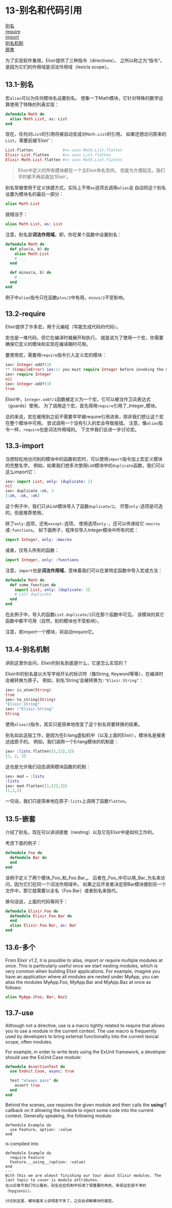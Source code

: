 13-别名和代码引用
=================
[别名](#131-%E5%88%AB%E5%90%8D)    
[require](#132-require)    
[import](#133-import)    
[别名机制](#134-%E5%88%AB%E5%90%8D%E6%9C%BA%E5%88%B6)    
[嵌套](#135-%E5%B5%8C%E5%A5%97)   

为了实现软件重用，Elixir提供了三种指令（directives）。
之所以称之为“指令”，是因为它们的作用域是词法作用域（lexicla scope）。

## 13.1-别名
宏```alias```可以为任何模块名设置别名。
想象一下Math模块，它针对特殊的数学运算使用了特殊的列表实现：
```elixir
defmodule Math do
  alias Math.List, as: List
end
```   

现在，任何对```List```的引用将被自动变成对```Math.List```的引用。
如果还想访问原来的```List```，需要前缀'Elixir'：
```elixir
List.flatten             #=> uses Math.List.flatten
Elixir.List.flatten      #=> uses List.flatten
Elixir.Math.List.flatten #=> uses Math.List.flatten
```

>Elixir中定义的所有模块都在一个主Elixir命名空间。
但是为方便起见，我们平时都不再前面加‘Elixir’。

别名常被使用于定义快捷方式。实际上不带```as```选项去调用```alias```会
自动将这个别名设置为模块名的最后一部分：
```elixir
alias Math.List
```
就相当于：
```elixir
alias Math.List, as: List
```

注意，别名是**词法作用域**。即，你在某个函数中设置别名：
```elixir
defmodule Math do
  def plus(a, b) do
    alias Math.List
    # ...
  end

  def minus(a, b) do
    # ...
  end
end
```
例子中```alias```指令只在函数```plus/2```中有用，```minus/2```不受影响。

## 13.2-require
Elixir提供了许多宏，用于元编程（写能生成代码的代码）。

宏也是一堆代码，但它在编译时被展开和执行。
就是说为了使用一个宏，你需要确保它定义的模块和实现在编译期时可用。   

要使用宏，需要用```require```指令引入定义宏的模块：
```elixir
iex> Integer.odd?(3)
** (CompileError) iex:1: you must require Integer before invoking the macro Integer.odd?/1
iex> require Integer
nil
iex> Integer.odd?(3)
true
```

Elixir中，```Integer.odd?/1```函数被定义为一个宏，它可以被当作卫兵表达式（guards）使用。
为了调用这个宏，首先得用```require```引用了_Integer_模块。   

总的来说，宏在被用到之前不需要早早被require引用进来，除非我们想让这个宏在整个模块中可用。
尝试调用一个没有引入的宏会导致报错。
注意，像```alias```指令一样，```require```也是词法作用域的。
下文中我们会进一步讨论宏。

## 13.3-import
当想轻松地访问别的模块中的函数和宏时，可以使用```import```指令加上宏定义模块的完整名字。
例如，如果我们想多次使用List模块中的```duplicate```函数，我们可以这么import它：
```elixir
iex> import List, only: [duplicate: 2]
nil
iex> duplicate :ok, 3
[:ok, :ok, :ok]
```

这个例子中，我们只从List模块导入了函数```duplicate/2```。
尽管```only:```选项是可选的，但是推荐使用。   

除了```only:```选项，还有```except:```选项。
使用选项```only:```，还可以传递给它```:macros```或```:functions```。
如下面例子，程序仅导入Integer模块中所有的宏：
```elixir
import Integer, only: :macros
```
或者，仅导入所有的函数：
```elixir
import Integer, only: :functions
```

注意，```import```也是**词法作用域**，意味着我们可以在某特定函数中导入宏或方法：
```elixir
defmodule Math do
  def some_function do
    import List, only: [duplicate: 2]
    # call duplicate
  end
end
```
在此例子中，导入的函数```List.duplicate/2```只在那个函数中可见。
该模块的其它函数中都不可用（自然，别的模块也不受影响）。

注意，若import一个模块，将自动require它。

## 13.4-别名机制
讲到这里你会问，Elixir的别名到底是什么，它是怎么实现的？   

Elixir中的别名是以大写字母开头的标识符（像String, Keyword等等），在编译时会被转换为原子。
例如，别名‘String’会被转换为```:"Elixir.String"```：
```elixir
iex> is_atom(String)
true
iex> to_string(String)
"Elixir.String"
iex> :"Elixir.String"
String
```

使用```alias/2```指令，其实只是简单地改变了这个别名将要转换的结果。

别名如此这般工作，是因为在Erlang虚拟机中（以及上面的Elixir），模块名是被表述成原子的。
例如，我们调用一个Erlang模块的机制是：
```elixir
iex> :lists.flatten([1,[2],3])
[1, 2, 3]
```

这也是允许我们动态调用模块函数的机制：
```elixir
iex> mod = :lists
:lists
iex> mod.flatten([1,[2],3])
[1,2,3]
```
一句话，我们只是简单地在原子```:lists```上调用了函数```flatten```。

## 13.5-嵌套
介绍了别名，现在可以讲讲嵌套（nesting）以及它在Elixir中是如何工作的。

考虑下面的例子：
```elixir
defmodule Foo do
  defmodule Bar do
  end
end
```
该例子定义了两个模块_Foo_和_Foo.Bar_。
后者在_Foo_中可以用_Bar_为名来访问，因为它们在同一个词法作用域中。
如果之后开发者决定把Bar模块挪到另一个文件中，那它就需要以全名（Foo.Bar）或者别名来指代。

换句话说，上面的代码等同于：
```elixir
defmodule Elixir.Foo do
  defmodule Elixir.Foo.Bar do
  end
  alias Elixir.Foo.Bar, as: Bar
end
```
## 13.6-多个
From Elixir v1.2, it is possible to alias, import or require multiple modules at once. This is particularly useful once we start nesting modules, which is very common when building Elixir applications. For example, imagine you have an application where all modules are nested under MyApp, you can alias the modules MyApp.Foo, MyApp.Bar and MyApp.Baz at once as follows:

```elixir
alias MyApp.{Foo, Bar, Baz}
```
## 13.7-use
Although not a directive, use is a macro tightly related to require that allows you to use a module in the current context. The use macro is frequently used by developers to bring external functionality into the current lexical scope, often modules.

For example, in order to write tests using the ExUnit framework, a developer should use the ExUnit.Case module:
```elixir
defmodule AssertionTest do
  use ExUnit.Case, async: true

  test "always pass" do
    assert true
  end
end
```
Behind the scenes, use requires the given module and then calls the __using__/1 callback on it allowing the module to inject some code into the current context. Generally speaking, the following module:
```exlixir
defmodule Example do
  use Feature, option: :value
end
```
is compiled into
```exlixir
defmodule Example do
  require Feature
  Feature.__using__(option: :value)
end
···
With this we are almost finishing our tour about Elixir modules. The last topic to cover is module attributes.
在以后章节我们可以看到，别名在宏机制中扮演了很重要的角色，来保证宏是干净的（hygienic）。

讨论到这里，模块基本上讲得差不多了。之后会讲解模块的属性。
